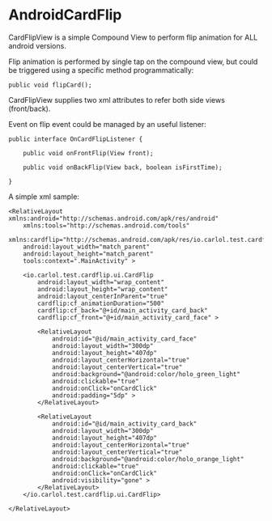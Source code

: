 AndroidCardFlip
===============

CardFlipView is a simple Compound View to perform flip animation for ALL android versions.

Flip animation is performed by single tap on the compound view, but could be triggered using a specific method programmatically:

    public void flipCard();

CardFlipView supplies two xml attributes to refer both side views (front/back).

Event on flip event could be managed by an useful listener:

    public interface OnCardFlipListener {

		public void onFrontFlip(View front);

		public void onBackFlip(View back, boolean isFirstTime);

	}

A simple xml sample:

    <RelativeLayout xmlns:android="http://schemas.android.com/apk/res/android"
        xmlns:tools="http://schemas.android.com/tools"
        xmlns:cardflip="http://schemas.android.com/apk/res/io.carlol.test.cardflip"
        android:layout_width="match_parent"
        android:layout_height="match_parent"
        tools:context=".MainActivity" >
    
        <io.carlol.test.cardflip.ui.CardFlip
            android:layout_width="wrap_content"
            android:layout_height="wrap_content"
            android:layout_centerInParent="true"
            cardflip:cf_animationDuration="500"
            cardflip:cf_back="@+id/main_activity_card_back"
            cardflip:cf_front="@+id/main_activity_card_face" >
    
            <RelativeLayout
                android:id="@id/main_activity_card_face"
                android:layout_width="300dp"
                android:layout_height="407dp"
                android:layout_centerHorizontal="true"
                android:layout_centerVertical="true"
                android:background="@android:color/holo_green_light"
                android:clickable="true"
                android:onClick="onCardClick"
                android:padding="5dp" >
            </RelativeLayout>
    
            <RelativeLayout
                android:id="@id/main_activity_card_back"
                android:layout_width="300dp"
                android:layout_height="407dp"
                android:layout_centerHorizontal="true"
                android:layout_centerVertical="true"
                android:background="@android:color/holo_orange_light"
                android:clickable="true"
                android:onClick="onCardClick"
                android:visibility="gone" >
            </RelativeLayout>
        </io.carlol.test.cardflip.ui.CardFlip>
    
    </RelativeLayout>
